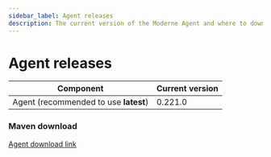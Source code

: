 ```yaml
---
sidebar_label: Agent releases
description: The current version of the Moderne Agent and where to download it.
---
```


# Agent releases

| Component                             | Current version |
| ------------------------------------- | --------------- |
| Agent (recommended to use **latest**) | 0.221.0         |

### Maven download

[Agent download link](https://repo1.maven.org/maven2/io/moderne/moderne-agent/0.221.0/moderne-agent-0.221.0.jar)
